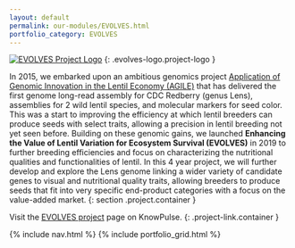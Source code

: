 ```yaml
---
layout: default
permalink: our-modules/EVOLVES.html
portfolio_category: EVOLVES
---
```


[![EVOLVES Project Logo](https://knowpulse.usask.ca/sites/default/files/EVOLVES%20logo%203.jpg)](https://knowpulse.usask.ca/EVOLVES)
{: .evolves-logo.project-logo }

In 2015, we embarked upon an ambitious genomics project [Application of Genomic Innovation in the Lentil Economy (AGILE)](https://knowpulse.usask.ca/AGILE) that has delivered the first genome long-read assembly for CDC Redberry (genus Lens), assemblies for 2 wild lentil species, and molecular markers for seed color. This was a start to improving the efficiency at which lentil breeders can produce seeds with select traits, allowing a precision in lentil breeding not yet seen before. Building on these genomic gains, we launched **Enhancing the Value of Lentil Variation for Ecosystem Survival (EVOLVES)** in 2019 to further breeding efficiencies and focus on characterizing the nutritional qualities and functionalities of lentil. In this 4 year project, we will further develop and explore the Lens genome linking a wider variety of candidate genes to visual and nutritional quality traits, allowing breeders to produce seeds that fit into very specific end-product categories with a focus on the value-added market.
{: section .project.container }

Visit the [EVOLVES project](https://knowpulse.usask.ca/EVOLVES) page on KnowPulse.
{: .project-link.container }

{% include nav.html %}
{% include portfolio_grid.html %}

